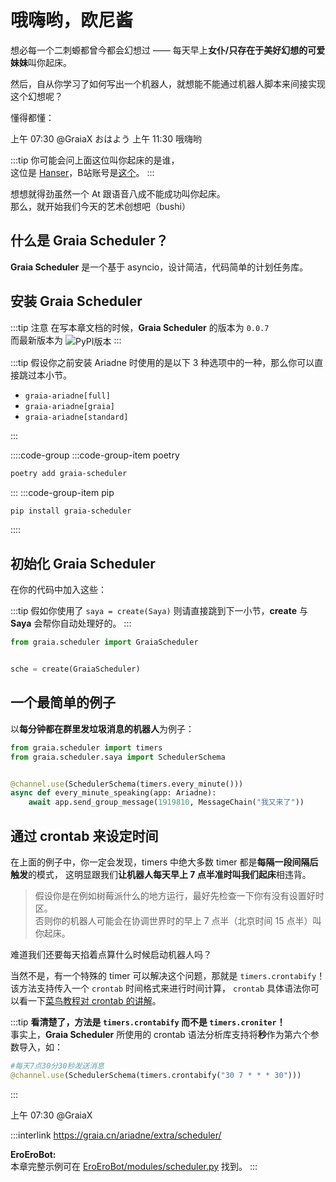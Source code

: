 # 哦嗨哟，欧尼酱

想必每一个二刺螈都曾今都会幻想过 —— 每天早上**女仆/只存在于美好幻想的可爱妹妹**叫你起床。

然后，自从你学习了如何写出一个机器人，就想能不能通过机器人脚本来间接实现这个幻想呢？

<volume-bar>懂得都懂：</volume-bar>

<chat-window title="Graia Framework Community">
  <chat-toast>上午 07:30</chat-toast>
  <chat-msg name="Hanser" avatar="/avatar/hanser.webp"><a style="text-decoration: none">@GraiaX</a> おはよう</chat-msg>
  <chat-voice name="Hanser" avatar="/avatar/hanser.webp" audio="/voices/欧尼酱快起床.m4a"></chat-voice>
  <chat-toast>上午 11:30</chat-toast>
  <chat-msg name="GraiaX" onright>哦嗨哟</chat-msg>
</chat-window>

:::tip
你可能会问上面这位叫你起床的是谁，  
这位是 [Hanser](https://zh.moegirl.org.cn/Hanser)，B站账号是[这个](https://space.bilibili.com/11073)。
:::

想想就得劲<curtain>虽然一个 At 跟语音八成不能成功叫你起床</curtain>。  
那么，就开始我们今天的艺术创想吧（bushi）

## 什么是 Graia Scheduler？

**Graia Scheduler** 是一个基于 asyncio，设计简洁，代码简单的计划任务库。

## 安装 Graia Scheduler

:::tip 注意
在写本章文档的时候，**Graia Scheduler** 的版本为 `0.0.7`  
而最新版本为 <img src="https://img.shields.io/pypi/v/graia-scheduler?color=2970b6&amp;style=flat-square" alt="PyPI版本" style="vertical-align: middle">
:::

:::tip
假设你之前安装 Ariadne 时使用的是以下 3 种选项中的一种，那么你可以直接跳过本小节。

- `graia-ariadne[full]`
- `graia-ariadne[graia]`
- `graia-ariadne[standard]`

:::

::::code-group
:::code-group-item poetry

```sh
poetry add graia-scheduler
```

:::
:::code-group-item pip

```sh
pip install graia-scheduler
```

::::

## 初始化 Graia Scheduler

在你的代码中加入这些：

:::tip
假如你使用了 `saya = create(Saya)` 则请直接跳到下一小节，**create** 与 **Saya** 会帮你自动处理好的。
:::

```python
from graia.scheduler import GraiaScheduler


sche = create(GraiaScheduler)
```

## 一个最简单的例子

以**每分钟都在群里发垃圾消息的机器人**为例子：

```python
from graia.scheduler import timers
from graia.scheduler.saya import SchedulerSchema


@channel.use(SchedulerSchema(timers.every_minute()))
async def every_minute_speaking(app: Ariadne):
    await app.send_group_message(1919810, MessageChain("我又来了"))
```

## 通过 crontab 来设定时间

在上面的例子中，你一定会发现，timers 中绝大多数 timer 都是**每隔一段间隔后触发**的模式，
这明显跟我们**让机器人每天早上 7 点半准时叫我们起床**相违背。

> 假设你是在例如树莓派什么的地方运行，最好先检查一下你有没有设置好时区。  
> 否则你的机器人可能会在协调世界时的早上 7 点半（北京时间 15 点半）叫你起床。

难道我们还要每天掐着点算什么时候启动机器人吗？

当然不是，有一个特殊的 timer 可以解决这个问题，那就是 `timers.crontabify`！
该方法支持传入一个 `crontab` 时间格式来进行时间计算，
`crontab` 具体语法你可以看一下[菜鸟教程对 crontab 的讲解](https://www.runoob.com/linux/linux-comm-crontab.html)。

:::tip
**看清楚了，方法是 `timers.crontabify` 而不是 `timers.croniter`！**  
事实上，**Graia Scheduler** 所使用的 crontab 语法分析库支持将**秒**作为第六个参数导入，如：

```python
#每天7点30分30秒发送消息
@channel.use(SchedulerSchema(timers.crontabify("30 7 * * * 30")))
```

:::

<chat-window title="Graia Framework Community">
  <chat-toast>上午 07:30</chat-toast>
  <chat-msg name="Hanser" avatar="/avatar/hanser.webp"><a style="text-decoration: none">@GraiaX</a></chat-msg>
  <chat-voice name="Hanser" avatar="/avatar/hanser.webp" audio="/voices/起床搬砖辣.m4a"></chat-voice>
</chat-window>

:::interlink
<https://graia.cn/ariadne/extra/scheduler/>

**EroEroBot:**  
本章完整示例可在 [EroEroBot/modules/scheduler.py](https://github.com/GraiaCommunity/EroEroBot/blob/master/modules/scheduler.py) 找到。
:::
